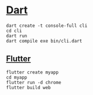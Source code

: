 # [Dart](https://dart.dev/get-dart)
```
dart create -t console-full cli
cd cli
dart run
dart compile exe bin/cli.dart
```

## [Flutter](https://docs.flutter.dev/get-started/install)
```
flutter create myapp
cd myapp
flutter run -d chrome
flutter build web
```
